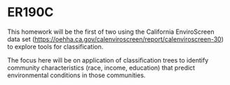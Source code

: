 # ER190C
This homework will be the first of two using the California EnviroScreen data set (https://oehha.ca.gov/calenviroscreen/report/calenviroscreen-30) to explore tools for classification.

The focus here will be on application of classification trees to identify community characteristics (race, income, education) that predict environmental conditions in those communities.